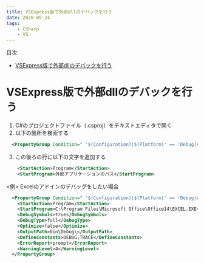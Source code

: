 ```yaml
---
title: VSExpress版で外部dllのデバックを行う
date: 2020-09-24
tags:
    - CSharp
    - VS
---
```


目次
<!-- @import "[TOC]" {cmd="toc" depthFrom=1 depthTo=6 orderedList=false} -->
<!-- code_chunk_output -->

- [VSExpress版で外部dllのデバックを行う](#vsexpress版で外部dllのデバックを行う)

<!-- /code_chunk_output -->

# VSExpress版で外部dllのデバックを行う

1. C#のプロジェクトファイル（.csproj）をテキストエディタで開く
2. 以下の箇所を検索する
```xml
  <PropertyGroup Condition=" '$(Configuration)|$(Platform)' == 'Debug|AnyCPU' ">
```
3. この後ろの行に以下の文字を追加する
```xml
    <StartAction>Program</StartAction>
    <StartProgram>外部アプリケーションのパス</StartProgram>
```
<例> Excelのアドインのデバッグをしたい場合
```xml
  <PropertyGroup Condition=" '$(Configuration)|$(Platform)' == 'Debug|AnyCPU' ">
    <StartAction>Program</StartAction>
    <StartProgram>C:\Program Files\Microsoft Office\Office14\EXCEL.EXE</StartProgram>
    <DebugSymbols>true</DebugSymbols>
    <DebugType>full</DebugType>
    <Optimize>false</Optimize>
    <OutputPath>bin\Debug\</OutputPath>
    <DefineConstants>DEBUG;TRACE</DefineConstants>
    <ErrorReport>prompt</ErrorReport>
    <WarningLevel>4</WarningLevel>
  </PropertyGroup>
  ```